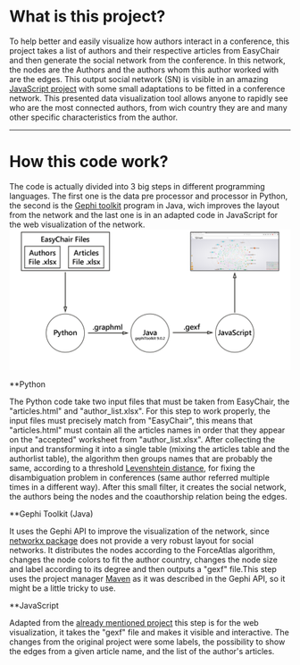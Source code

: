 # What is this project?

To help better and easily visualize how authors interact in a conference, this project takes a list of authors and their respective articles from EasyChair and then generate the social network from the conference. In this network, the nodes are the Authors and the authors whom this author worked with are the edges. This output social network (SN) is visible in an amazing [JavaScript project](https://github.com/raphv/gexf-js) with some small adaptations to be fitted in a conference network. This presented data visualization tool allows anyone to rapidly see who are the most connected authors, from wich country they are and many other specific characteristics from the author.

----
# How this code work?
The code is actually divided into 3 big steps in different programming languages. The first one is the data pre processor and processor in Python, the second is the [Gephi toolkit](https://github.com/gephi/gephi-toolkit) program in Java, wich improves the layout from the network and the last one is in an adapted code in JavaScript for the web visualization of the network. 
![Alt text](FilesFluxogram.png?raw=true "Files flow for the co authorship network generation")

**Python

The Python code take two input files that must be taken from EasyChair, the "articles.html" and "author_list.xlsx". For this step to work properly, the input files must precisely match from "EasyChair", this means that "articles.html" must contain all the articles names in order that they appear on the "accepted" worksheet from "author_list.xlsx".
After collecting the input and transforming it into a single table (mixing the articles table and the authorlist table), the algorithm then groups names that are probably the same, according to a threshold [Levenshtein distance](https://en.wikipedia.org/wiki/Levenshtein_distance), for fixing the disambiguation problem in conferences (same author referred multiple times in a different way). After this small filter, it creates the social network, the authors being the nodes and the coauthorship relation being the edges.

**Gephi Toolkit (Java)

It uses the Gephi API to improve the visualization of the network, since [networkx package](https://networkx.github.io/) does not provide a very robust layout for social networks. It distributes the nodes according to the ForceAtlas algorithm, changes the node colors to fit the author country, changes the node size and label according to its degree and then outputs a "gexf" file.This step uses the project manager [Maven](https://maven.apache.org/) as it was described in the Gephi API, so it might be a little tricky to use. 

**JavaScript

Adapted from the [already mentioned project](https://github.com/raphv/gexf-js) this step is for the web visualization, it takes the "gexf" file and makes it visible and interactive. The changes from the original project were some labels, the possibility to show the edges from a given article name, and the list of the author's articles.


